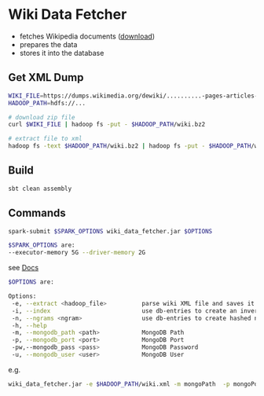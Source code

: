 # Wiki Data Fetcher

* fetches Wikipedia documents ([download](https://dumps.wikimedia.org/dewiki/))
* prepares the data
* stores it into the database

## Get XML Dump
```bash
WIKI_FILE=https://dumps.wikimedia.org/dewiki/..........-pages-articles-multistream.xml.bz2
HADOOP_PATH=hdfs://...

# download zip file 
curl $WIKI_FILE | hadoop fs -put - $HADOOP_PATH/wiki.bz2 

# extract file to xml
hadoop fs -text $HADOOP_PATH/wiki.bz2 | hadoop fs -put - $HADOOP_PATH/wiki.xml
```

## Build
```bash
sbt clean assembly
```

## Commands
```bash
spark-submit $SPARK_OPTIONS wiki_data_fetcher.jar $OPTIONS   
```
```bash
$SPARK_OPTIONS are:
--executor-memory 5G --driver-memory 2G
```
see [Docs](https://spark.apache.org/docs/latest/submitting-applications.html)

```bash
$OPTIONS are: 

Options:
 -e, --extract <hadoop_file>          parse wiki XML file and saves it 
 -i, --index                          use db-entries to create an inverse index 
 -n, --ngrams <ngram>                 use db-entries to create hashed n-grams of a given size 
 -h, --help
 -m, --mongodb_path <path>            MongoDB Path
 -p, --mongodb_port <port>            MongoDB Port
 -pw,--mongodb_pass <pass>            MongoDB Password
 -u, --mongodb_user <user>            MongoDB User
```
e.g.
```bash
wiki_data_fetcher.jar -e $HADOOP_PATH/wiki.xml -m mongoPath  -p mongoPort -u mongoUser -pw mongoPassword
```
